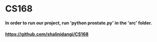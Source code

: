 # CS168


#### In order to run our project, run 'python prostate.py' in the 'src' folder.

#### https://github.com/shalinidangi/CS168
